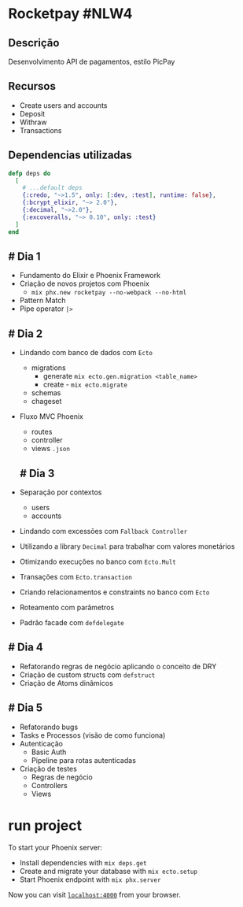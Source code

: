 # Rocketpay #NLW4


## Descrição
Desenvolvimento API de pagamentos, estilo PicPay

## Recursos
- Create users and accounts
- Deposit
- Withraw
- Transactions

## Dependencias utilizadas
```elixir
defp deps do
  [
    # ...default deps
    {:credo, "~>1.5", only: [:dev, :test], runtime: false},
    {:bcrypt_elixir, "~> 2.0"},
    {:decimal, "~>2.0"},
    {:excoveralls, "~> 0.10", only: :test}
  ]
end 

```

## # Dia 1
- Fundamento do Elixir e Phoenix Framework
- Criação de novos projetos com Phoenix  
  - `mix phx.new rocketpay --no-webpack --no-html`
- Pattern Match
- Pipe operator `|>`

## # Dia 2
- Lindando com banco de dados com `Ecto`
  - migrations
    - generate `mix ecto.gen.migration <table_name>`
    - create - `mix ecto.migrate`
  - schemas
  - chageset
- Fluxo MVC Phoenix
  - routes
  - controller
  - views `.json`

  ## # Dia 3
- Separação por contextos
  - users
  - accounts
- Lindando com excessões com `Fallback Controller`
- Utilizando a library `Decimal` para trabalhar com valores monetários
- Otimizando execuções no banco com `Ecto.Mult`
- Transações com `Ecto.transaction`
- Criando relacionamentos e constraints no banco com `Ecto`
- Roteamento com parâmetros
- Padrão facade com `defdelegate`

## # Dia 4
- Refatorando regras de negócio aplicando o conceito de DRY
- Criação de custom structs com `defstruct`
- Criação de Atoms dinâmicos


## # Dia 5
- Refatorando bugs
- Tasks e Processos (visão de como funciona)
- Autenticação
  - Basic Auth
  - Pipeline para rotas autenticadas
- Criação de testes
  - Regras de negócio
  - Controllers
  - Views


# run project

To start your Phoenix server:

  * Install dependencies with `mix deps.get`
  * Create and migrate your database with `mix ecto.setup`
  * Start Phoenix endpoint with `mix phx.server`

Now you can visit [`localhost:4000`](http://localhost:4000) from your browser.

